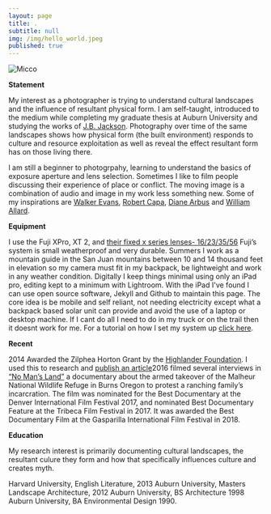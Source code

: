 ```yaml
---
layout: page
title: .
subtitle: null
img: /img/hello_world.jpeg
published: true
---
```


<img src="https://jonbcarroll.s3.us-east-2.amazonaws.com/witness.jpg" alt="Micco">

<br  />
<p>
<strong>Statement</strong>
<p>My interest as a photographer is trying to understand cultural landscapes and the influence of resultant physical form. I am self-taught, introduced to the medium while completing my graduate thesis at Auburn University and studying the works of <a href="https://en.wikipedia.org/wiki/J._B._Jackson">J.B. Jackson</a>. Photography over time of the same landscapes shows how physical form (the built environment) responds to culture and resource exploitation as well as reveal the effect resultant form has on those living there.

<p>l am still a beginner to photogrpahy, learning to understand the basics of exposure aperture and lens selection. Sometimes I like to film people discussing their experience of place or conflict. The moving image is a combination of audio and image in my work less something new.  Some of my inspirations are <a href="https://en.wikipedia.org/wiki/Walker_Evans">Walker Evans</a>, <a href="https://en.wikipedia.org/wiki/Robert_Capa">Robert Capa</a>, <a href="https://en.wikipedia.org/wiki/Diane_Arbus">Diane Arbus</a> and <a href="https://www.williamalbertallard.com/">William Allard</a>. 

  <br  />
<p>
<strong>Equipment</strong> 
 <p>I use the Fuji XPro, XT 2, and <a href="https://www.fujifilmusa.com/products/digital_cameras/x-lenses/">their fixed x series lenses- 16/23/35/56</a> Fuji’s system is small weatherproof and very durable. Summers I work as a mountain guide in the San Juan mountains between 10 and 14 thousand feet in elevation so my camera must fit in my backpack, be lightweight and work in any weather condition.
Digitally I keep things minimal using only an iPad pro, editing kept to a minimum with Lightroom. With the iPad I've found I can use open source software, Jekyll and Github to maintain this page. The core idea is be mobile and self reliant, not needing electricity except what a backpack based solar unit can provide and avoid the use of a laptop or desktop machine. If I cant do all I need to do in my truck or on the trail then it doesnt work for me.
For a tutorial on how I set my system up  <a href="https://www.jonbcarroll.com/">click here</a>.

   <br  />
<p>
<strong>Recent</strong>
<p>2014 Awarded the Zilphea Horton Grant by the <a href="https://www.highlandercenter.org">Highlander Foundation</a>. 
  I used this to research and <a href="https://medium.com/@jonbcarroll/leaked-documents-reveal-dothan-police-department-alleged-to-have-planted-drugs-f89109dc196e"> publish an article</a interviewing victims in a community ranked by Harvard as ne of the most corrupt in the nation - Alabama’s 20th judicial district. Exhibit of photographs, “Save the Kennys”.

  
<p>2016 filmed several interviews in <a href="https://www.pbs.org/video/no-mans-land-trailer-yuftvd/">“No Man’s Land”</a> a documentary about the armed takeover of the Malheur National Wildlife Refuge in Burns Oregon to protest a ranching family’s incarcration. The film was nominated for the Best Documentary at the Denver International Film Festival 2017, and nominated Best Documentary Feature at the Tribeca Film Festival in 2017. It was awarded the Best Documentary Film at the Gasparilla International Film Festival in 2018. 
  

  <br  />
<p>
<strong>Education</strong>
  
<p>My research interest is primarily documenting cultural landscapes, the resultant culure they form and how that specifically influences culture and creates myth.
  
Harvard University, English Literature, 2013
Auburn University, Masters Landscape Architecture, 2012
Auburn University, BS Architecture 1998
Auburn University, BA Environmental Design 1990.
